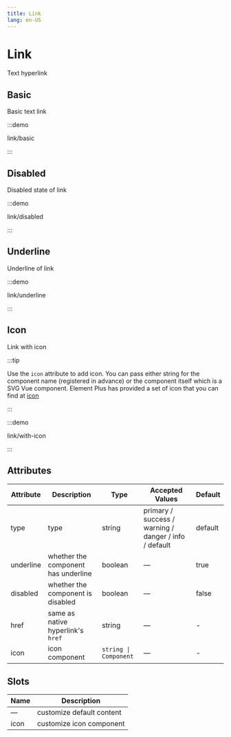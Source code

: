 ```yaml
---
title: Link
lang: en-US
---
```


# Link

Text hyperlink

## Basic

Basic text link

:::demo

link/basic

:::

## Disabled

Disabled state of link

:::demo

link/disabled

:::

## Underline

Underline of link

:::demo

link/underline

:::

## Icon

Link with icon

:::tip

Use the `icon` attribute to add icon. You can pass either string for the component name (registered in advance) or the component itself which is a SVG Vue component. Element Plus has provided a set of icon that you can find at [icon](/en-US/component/icon)

:::

:::demo

link/with-icon

:::

## Attributes

| Attribute | Description                         | Type                  | Accepted Values                                       | Default |
| --------- | ----------------------------------- | --------------------- | ----------------------------------------------------- | ------- |
| type      | type                                | string                | primary / success / warning / danger / info / default | default |
| underline | whether the component has underline | boolean               | —                                                     | true    |
| disabled  | whether the component is disabled   | boolean               | —                                                     | false   |
| href      | same as native hyperlink's `href`   | string                | —                                                     | -       |
| icon      | icon component                      | `string \| Component` | —                                                     | -       |

## Slots

| Name | Description               |
| ---- | ------------------------- |
| —    | customize default content |
| icon | customize icon component  |
